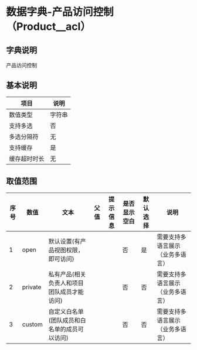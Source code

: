 # 数据字典-产品访问控制（Product__acl）
## 字典说明
产品访问控制

## 基本说明
| 项目 | 说明 |
| -- | -- |
| 数值类型 | 字符串 |
| 支持多选 | 否 |
| 多选分隔符 | 无 |
| 支持缓存 | 是 |
| 缓存超时时长 | 无 |

## 取值范围
| 序号 | 数值 | 文本 | 父值 | 提示信息 | 是否显示空白 | 默认选择 | 说明 |
| -- | -- | -- | -- | -- | -- | -- | -- |
| 1 | open | 默认设置(有产品视图权限，即可访问) |  |  | 否 | 是 | 需要支持多语言展示（业务多语言） |
| 2 | private | 私有产品(相关负责人和项目团队成员才能访问) |  |  | 否 | 否 | 需要支持多语言展示（业务多语言） |
| 3 | custom | 自定义白名单(团队成员和白名单的成员可以访问) |  |  | 否 | 否 | 需要支持多语言展示（业务多语言） |

